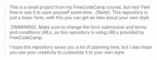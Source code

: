 > This is a small project from my FreeCodeCamp course, but hey! Feel free to use it to save yourself some time.
> .[!Note].
> This repository is just a basic form, with this you can get an idea about your own style

> .[!WARNING].
> Make sure to change the form submission and terms and conditions URLs, as this repository is using URLs provided by FreeCodeCamp.

> I hope this repository saves you a lot of planning time, but I also hope you use your creativity to customize it to your own style.
